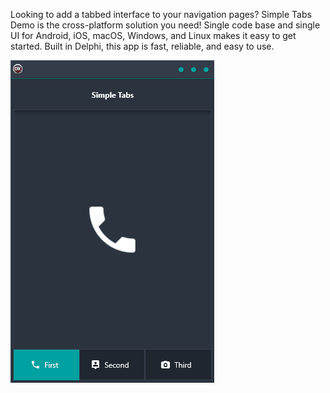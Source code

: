 Looking to add a tabbed interface to your navigation pages? Simple Tabs Demo is the cross-platform solution you need! Single code base and single UI for Android, iOS, macOS, Windows, and Linux makes it easy to get started. Built in Delphi, this app is fast, reliable, and easy to use.

![screenshot](screenshot.gif)
